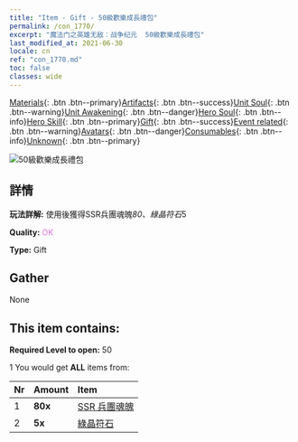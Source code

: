 ```yaml
---
title: "Item - Gift - 50級歡樂成長禮包"
permalink: /con_1770/
excerpt: "魔法门之英雄无敌：战争纪元  50級歡樂成長禮包"
last_modified_at: 2021-06-30
locale: cn
ref: "con_1770.md"
toc: false
classes: wide
---
```

 [Materials](/ItemsCN/){: .btn .btn--primary}[Artifacts](/ItemsCN/Artifacts/){: .btn .btn--success}[Unit Soul](/ItemsCN/UnitSoul/){: .btn .btn--warning}[Unit Awakening](/ItemsCN/UnitAwakening/){: .btn .btn--danger}[Hero Soul](/ItemsCN/HeroSoul/){: .btn .btn--info}[Hero Skill](/ItemsCN/HeroSkill/){: .btn .btn--primary}[Gift](/ItemsCN/Gift/){: .btn .btn--success}[Event related](/ItemsCN/Events/){: .btn .btn--warning}[Avatars](/ItemsCN/Avatars/){: .btn .btn--danger}[Consumables](/ItemsCN/Consumables/){: .btn .btn--info}[Unknown](/ItemsCN/Unknown/){: .btn .btn--primary}

 ![50級歡樂成長禮包](/images/t/i_907219.png)

## 詳情
 **玩法詳解:** 使用後獲得SSR兵團魂魄*80、綠晶符石*5

 **Quality:** <span style="color: #DA70D6">OK</span>

 **Type:** Gift

## Gather

  None

## This item contains:

 **Required Level to open:** 50

 1 You would get **ALL** items  from:

  | Nr | Amount |     Item    |
  |:---|:-------|:------------|
  | 1 |  **80x** | [SSR 兵團魂魄](/cn/Items/con_535/) |  | 
  | 2 |  **5x** | [綠晶符石](/cn/Items/con_711/) |  | 
